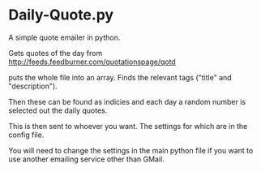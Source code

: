 # Daily-Quote.py

A simple quote emailer in python. 

Gets quotes of the day from http://feeds.feedburner.com/quotationspage/qotd 

puts the whole file into an array. Finds the relevant tags ("title" and "description").

Then these can be found as indicies and each day a random number is selected out the daily quotes. 

This is then sent to whoever you want. 
The settings for which are in the config file.

You will need to change the settings in the main python file if you want to use another emailing service other than GMail. 
